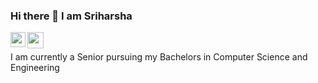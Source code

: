 ### Hi there 👋 I am Sriharsha
<a href="https://www.linkedin.com/in/sriharshak2000/">
  <img align="left" width="24px" src="https://cdn.jsdelivr.net/npm/simple-icons@v3/icons/linkedin.svg"  />
</a>
<a href="https://twitter.com/SriHarshaK2000">
  <img align="left" width="26px" src="https://cdn.jsdelivr.net/npm/simple-icons@v3/icons/twitter.svg" />
</a>

<!--
**ksriharsha2000/ksriharsha2000** is a ✨ _special_ ✨ repository because its `README.md` (this file) appears on your GitHub profile.

Here are some ideas to get you started:

- 🔭 I’m currently working on ...
- 🌱 I’m currently learning ...
- 👯 I’m looking to collaborate on ...
- 🤔 I’m looking for help with ...
- 💬 Ask me about ...
- 📫 How to reach me: ...
- 😄 Pronouns: ...
- ⚡ Fun fact: ...
-->
<br>

I am currently a Senior pursuing my Bachelors in Computer Science and Engineering
